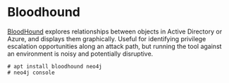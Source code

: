 # Bloodhound

[BloodHound](https://bloodhound.readthedocs.io/en/latest/) explores relationships between objects in Active Directory or Azure, and displays them graphically. Useful for identifying privilege escalation opportunities along an attack path, but running the tool against an environment is noisy and potentially disruptive.

```text
# apt install bloodhound neo4j
# neo4j console
```
